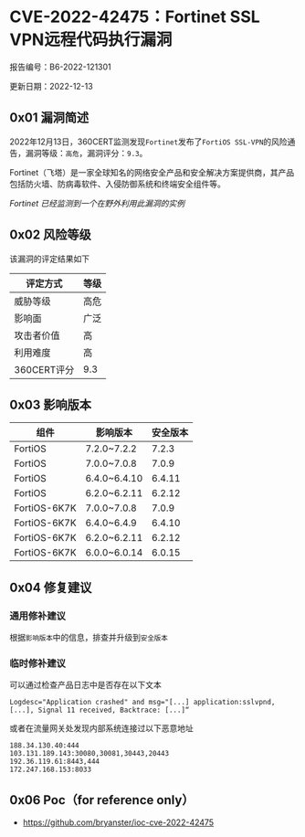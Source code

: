# CVE-2022-42475：Fortinet SSL VPN远程代码执行漏洞

报告编号：B6-2022-121301

更新日期：2022-12-13

## 0x01  漏洞简述

2022年12月13日，360CERT监测发现`Fortinet`发布了`FortiOS SSL-VPN`的风险通告，漏洞等级：`高危`，漏洞评分：`9.3`。

Fortinet（飞塔）是一家全球知名的网络安全产品和安全解决方案提供商，其产品包括防火墙、防病毒软件、入侵防御系统和终端安全组件等。

*Fortinet 已经监测到一个在野外利用此漏洞的实例*

## 0x02  风险等级

该漏洞的评定结果如下

| 评定方式    | 等级 |
| ----------- | ---- |
| 威胁等级    | 高危 |
| 影响面      | 广泛 |
| 攻击者价值  | 高   |
| 利用难度    | 高   |
| 360CERT评分 | 9.3  |

## 0x03  影响版本

| 组件         | 影响版本     | 安全版本 |
| ------------ | ------------ | -------- |
| FortiOS      | 7.2.0~7.2.2  | 7.2.3    |
| FortiOS      | 7.0.0~7.0.8  | 7.0.9    |
| FortiOS      | 6.4.0~6.4.10 | 6.4.11   |
| FortiOS      | 6.2.0~6.2.11 | 6.2.12   |
| FortiOS-6K7K | 7.0.0~7.0.8  | 7.0.9    |
| FortiOS-6K7K | 6.4.0~6.4.9  | 6.4.10   |
| FortiOS-6K7K | 6.2.0~6.2.11 | 6.2.12   |
| FortiOS-6K7K | 6.0.0~6.0.14 | 6.0.15   |

## 0x04  修复建议

### 通用修补建议

根据`影响版本`中的信息，排查并升级到`安全版本`

### 临时修补建议

可以通过检查产品日志中是否存在以下文本

```
Logdesc="Application crashed" and msg="[...] application:sslvpnd,[...], Signal 11 received, Backtrace: [...]“
```

或者在流量网关处发现内部系统连接过以下恶意地址

```
188.34.130.40:444
103.131.189.143:30080,30081,30443,20443
192.36.119.61:8443,444
172.247.168.153:8033
```

## 0x06 Poc（for reference only）

- https://github.com/bryanster/ioc-cve-2022-42475